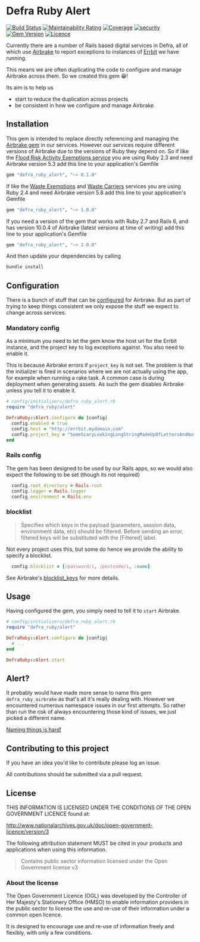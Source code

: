 # Defra Ruby Alert

[![Build Status](https://travis-ci.com/DEFRA/defra-ruby-alert.svg?branch=main)](https://travis-ci.com/DEFRA/defra-ruby-alert)
[![Maintainability Rating](https://sonarcloud.io/api/project_badges/measure?project=DEFRA_defra-ruby-alert&metric=sqale_rating)](https://sonarcloud.io/dashboard?id=DEFRA_defra-ruby-alert)
[![Coverage](https://sonarcloud.io/api/project_badges/measure?project=DEFRA_defra-ruby-alert&metric=coverage)](https://sonarcloud.io/dashboard?id=DEFRA_defra-ruby-alert)
[![security](https://hakiri.io/github/DEFRA/defra-ruby-alert/main.svg)](https://hakiri.io/github/DEFRA/defra-ruby-alert/main)
[![Gem Version](https://badge.fury.io/rb/defra_ruby_alert.svg)](https://badge.fury.io/rb/defra_ruby_alert)
[![Licence](https://img.shields.io/badge/Licence-OGLv3-blue.svg)](http://www.nationalarchives.gov.uk/doc/open-government-licence/version/3)

Currently there are a number of Rails based digital services in Defra, all of which use [Airbrake](https://github.com/airbrake/airbrake) to report exceptions to instances of [Errbit](https://github.com/errbit/errbit) we have running.

This means we are often duplicating the code to configure and manage Airbrake across them. So we created this gem 😁!

Its aim is to help us

- start to reduce the duplication across projects
- be consistent in how we configure and manage Airbrake

## Installation

This gem is intended to replace directly referencing and managing the [Airbrake gem](https://github.com/airbrake/airbrake-ruby) in our services. However our services require different versions of Airbrake due to the versions of Ruby they depend on. So if like the [Flood Risk Activity Exemptions service](https://github.com/DEFRA/ruby-services-team/tree/master/services/frae) you are using Ruby 2.3 and need Airbrake version 5.3 add this line to your application's Gemfile

```ruby
gem "defra_ruby_alert", "~> 0.1.0"
```

If like the [Waste Exemptions](https://github.com/DEFRA/ruby-services-team/tree/master/services/wex) and [Waste Carriers](https://github.com/DEFRA/ruby-services-team/tree/master/services/wcr) services you are using Ruby 2.4 and need Airbrake version 5.8 add this line to your application's Gemfile

```ruby
gem "defra_ruby_alert", "~> 1.0.0"
```

If you need a version of the gem that works with Ruby 2.7 and Rails 6, and has version 10.0.4 of Airbrake (latest versions at time of writing) add this line to your application's Gemfile

```ruby
gem "defra_ruby_alert", "~> 2.0.0"
```

And then update your dependencies by calling

```bash
bundle install
```

## Configuration

There is a bunch of stuff that can be [configured](https://github.com/airbrake/airbrake-ruby#configuration) for Airbrake. But as part of trying to keep things consistent we only expose the stuff we expect to change across services.

### Mandatory config

As a minimum you need to let the gem know the host uri for the Errbit instance, and the project key to log exceptions against. You also need to enable it.

This is because Airbrake errors if `project_key` is not set. The problem is that the initializer is fired in scenarios where we are not actually using the app, for example when running a rake task. A common case is during deployment when generating assets. As such the gem disables Airbrake unless you tell it to enable it.

```ruby
# config/initializers/defra_ruby_alert.rb
require "defra_ruby/alert"

DefraRuby::Alert.configure do |config|
  config.enabled = true
  config.host = "http://errbit.mydomain.com"
  config.project_key = "SomeScaryLookingLongStringMadeUpOfLettersAndNumbers"
end
```

### Rails config

The gem has been designed to be used by our Rails apps, so we would also expect the following to be set (though its not required)

```ruby
  config.root_directory = Rails.root
  config.logger = Rails.logger
  config.environment = Rails.env
```

### blocklist

> Specifies which keys in the payload (parameters, session data, environment data, etc) should be filtered. Before sending an error, filtered keys will be substituted with the [Filtered] label.

Not every project uses this, but some do hence we provide the ability to specify a blocklist.

```ruby
  config.blocklist = [/password/i, /postcode/i, :name]
```

See Airbrake's [blocklist_keys](https://github.com/airbrake/airbrake-ruby#blocklist_keys) for more details.

## Usage

Having configured the gem, you simply need to tell it to `start` Airbrake.

```ruby
# config/initializers/defra_ruby_alert.rb
require "defra_ruby/alert"

DefraRuby::Alert.configure do |config|
  # ...
end

DefraRuby::Alert.start
```

## Alert?

It probably would have made more sense to name this gem `defra_ruby_airbrake` as that's all it's really dealing with. However we encountered numerous namespace issues in our first attempts. So rather than run the risk of always encountering those kind of issues, we just picked a different name.

[Naming things is hard!](https://martinfowler.com/bliki/TwoHardThings.html)

## Contributing to this project

If you have an idea you'd like to contribute please log an issue.

All contributions should be submitted via a pull request.

## License

THIS INFORMATION IS LICENSED UNDER THE CONDITIONS OF THE OPEN GOVERNMENT LICENCE found at:

<http://www.nationalarchives.gov.uk/doc/open-government-licence/version/3>

The following attribution statement MUST be cited in your products and applications when using this information.

> Contains public sector information licensed under the Open Government license v3

### About the license

The Open Government Licence (OGL) was developed by the Controller of Her Majesty's Stationery Office (HMSO) to enable information providers in the public sector to license the use and re-use of their information under a common open licence.

It is designed to encourage use and re-use of information freely and flexibly, with only a few conditions.
